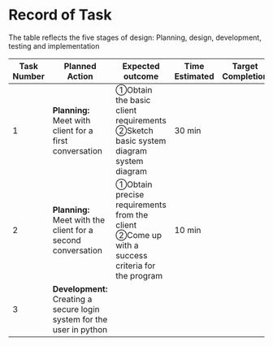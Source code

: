 # Record of Task 

The table reflects the five stages of design: Planning, design, development, testing and implementation 

| Task Number | Planned Action | Expected outcome | Time Estimated | Target Completion | Criteria |
| ----- | ------ | ---- | ----- | ----- | ------ |
| 1 | **Planning:** Meet with client for a first conversation | ①Obtain the basic client requirements ②Sketch basic system diagram system diagram | 30 min | | A |
| 2 | **Planning:** Meet with the client for a second conversation | ①Obtain precise requirements from the client ②Come up with a success criteria for the program | 10 min | | A |
| 3 | **Development:** Creating a secure login system for the user in python ||||||






